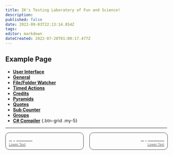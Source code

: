 ```yaml
---
title: IK's Testing Laboratory of Fun and Science!
description: 
published: false
date: 2022-09-03T22:13:14.854Z
tags: 
editor: markdown
dateCreated: 2022-07-28T01:00:17.477Z
---
```


## Example Page

- [<i class="mdi mdi-application primary--text"></i>**User Interface**](/en/Settings/User-Interface)
- [<i class="mdi mdi-format-align-center primary--text"></i>**General**](/en/Settings/General)
- [<i class="mdi mdi-file-code primary--text"></i>**File/Folder Watcher**](/en/Settings/File-Folder-Watcher) 
- [<i class="mdi mdi-timelapse primary--text"></i>**Timed Actions**](/en/Settings/Timed-Actions) 
- [<i class="mdi mdi-credit-card primary--text"></i>**Credits**](/en/Settings/Credits) 
- [<i class="mdi mdi-triangle-outline primary--text"></i>**Pyramids**](/en/Settings/Pyramids) 
- [<i class="mdi mdi-format-quote-open primary--text"></i>**Quotes**](/en/Settings/Quotes) 
- [<i class="mdi mdi-counter primary--text"></i>**Sub Counter**](/en/Settings/Sub-Counter) 
- [<i class="mdi mdi-folder primary--text"></i>**Groups**](/en/Settings/Groups) 
- [<i class="mdi mdi-language-csharp primary--text"></i>**C# Compiler**](/en/Settings/CSharp-Compiler)
{.btn-grid .my-5}

---

<div id="lower-grid" style="display: grid; grid-template-columns: 1fr 1fr; grid-gap: 20px;"> <a href="" id="lower-grid-border" style="border: 1px solid #333333; border-radius: 12px; width: 100%;"> <div id="lower-grid-border-spacing" style="margin: 10px;"> <div id="lower-grid-1"> <div id="lower-grid-upper" style="color: #ffffff">Upper Text</div> <div id="lower-grid-bottom" style="font-size: 10px; margin-top: 3px; color: #6e6e6e;">Lower Text</div> </div> </div> </a> <a href="" id="lower-grid-border" style="border: 1px solid #333333; border-radius: 12px; width: 100%;"> <div id="lower-grid-border-spacing" style="margin: 10px;"> <div id="lower-grid-2" style=""> <div id="lower-grid-upper" style="text-align: right; position: right; color: #ffffff">Upper Text</div> <div id="lower-grid-bottom" style="font-size: 10px; margin-top: 3px; text-align: right; position: right; color: #6e6e6e;">Lower Text</div> </div> </div> </a></div>